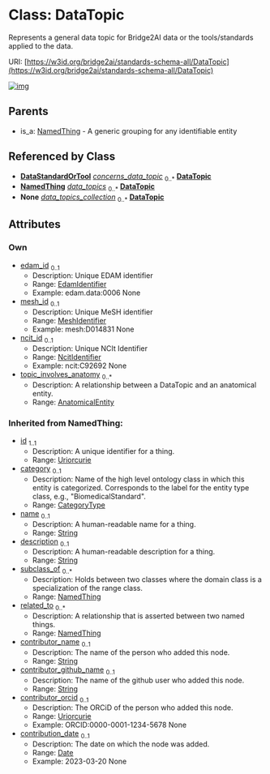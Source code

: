 
# Class: DataTopic

Represents a general data topic for Bridge2AI data or the tools/standards applied to the data.

URI: [https://w3id.org/bridge2ai/standards-schema-all/DataTopic](https://w3id.org/bridge2ai/standards-schema-all/DataTopic)


[![img](https://yuml.me/diagram/nofunky;dir:TB/class/[NamedThing],[AnatomicalEntity]<topic_involves_anatomy%200..*-%20[DataTopic&#124;edam_id:edam_identifier%20%3F;mesh_id:mesh_identifier%20%3F;ncit_id:ncit_identifier%20%3F;id(i):uriorcurie;category(i):category_type%20%3F;name(i):string%20%3F;description(i):string%20%3F;contributor_name(i):string%20%3F;contributor_github_name(i):string%20%3F;contributor_orcid(i):uriorcurie%20%3F;contribution_date(i):date%20%3F],[DataStandardOrTool]-%20concerns_data_topic%200..*>[DataTopic],[UseCase]-%20data_topics%200..*>[DataTopic],[DataTopicContainer]++-%20data_topics_collection%200..*>[DataTopic],[NamedThing]^-[DataTopic],[UseCase],[DataTopicContainer],[DataStandardOrTool],[AnatomicalEntity])](https://yuml.me/diagram/nofunky;dir:TB/class/[NamedThing],[AnatomicalEntity]<topic_involves_anatomy%200..*-%20[DataTopic&#124;edam_id:edam_identifier%20%3F;mesh_id:mesh_identifier%20%3F;ncit_id:ncit_identifier%20%3F;id(i):uriorcurie;category(i):category_type%20%3F;name(i):string%20%3F;description(i):string%20%3F;contributor_name(i):string%20%3F;contributor_github_name(i):string%20%3F;contributor_orcid(i):uriorcurie%20%3F;contribution_date(i):date%20%3F],[DataStandardOrTool]-%20concerns_data_topic%200..*>[DataTopic],[UseCase]-%20data_topics%200..*>[DataTopic],[DataTopicContainer]++-%20data_topics_collection%200..*>[DataTopic],[NamedThing]^-[DataTopic],[UseCase],[DataTopicContainer],[DataStandardOrTool],[AnatomicalEntity])

## Parents

 *  is_a: [NamedThing](NamedThing.md) - A generic grouping for any identifiable entity

## Referenced by Class

 *  **[DataStandardOrTool](DataStandardOrTool.md)** *[concerns_data_topic](concerns_data_topic.md)*  <sub>0..\*</sub>  **[DataTopic](DataTopic.md)**
 *  **[NamedThing](NamedThing.md)** *[data_topics](data_topics.md)*  <sub>0..\*</sub>  **[DataTopic](DataTopic.md)**
 *  **None** *[data_topics_collection](data_topics_collection.md)*  <sub>0..\*</sub>  **[DataTopic](DataTopic.md)**

## Attributes


### Own

 * [edam_id](edam_id.md)  <sub>0..1</sub>
     * Description: Unique EDAM identifier
     * Range: [EdamIdentifier](types/EdamIdentifier.md)
     * Example: edam.data:0006 None
 * [mesh_id](mesh_id.md)  <sub>0..1</sub>
     * Description: Unique MeSH identifier
     * Range: [MeshIdentifier](types/MeshIdentifier.md)
     * Example: mesh:D014831 None
 * [ncit_id](ncit_id.md)  <sub>0..1</sub>
     * Description: Unique NCIt Identifier
     * Range: [NcitIdentifier](types/NcitIdentifier.md)
     * Example: ncit:C92692 None
 * [topic_involves_anatomy](topic_involves_anatomy.md)  <sub>0..\*</sub>
     * Description: A relationship between a DataTopic and an anatomical entity.
     * Range: [AnatomicalEntity](AnatomicalEntity.md)

### Inherited from NamedThing:

 * [id](id.md)  <sub>1..1</sub>
     * Description: A unique identifier for a thing.
     * Range: [Uriorcurie](types/Uriorcurie.md)
 * [category](category.md)  <sub>0..1</sub>
     * Description: Name of the high level ontology class in which this entity is categorized. Corresponds to the label for the entity type class, e.g., "BiomedicalStandard".
     * Range: [CategoryType](types/CategoryType.md)
 * [name](name.md)  <sub>0..1</sub>
     * Description: A human-readable name for a thing.
     * Range: [String](types/String.md)
 * [description](description.md)  <sub>0..1</sub>
     * Description: A human-readable description for a thing.
     * Range: [String](types/String.md)
 * [subclass_of](subclass_of.md)  <sub>0..\*</sub>
     * Description: Holds between two classes where the domain class is a specialization of the range class.
     * Range: [NamedThing](NamedThing.md)
 * [related_to](related_to.md)  <sub>0..\*</sub>
     * Description: A relationship that is asserted between two named things.
     * Range: [NamedThing](NamedThing.md)
 * [contributor_name](contributor_name.md)  <sub>0..1</sub>
     * Description: The name of the person who added this node.
     * Range: [String](types/String.md)
 * [contributor_github_name](contributor_github_name.md)  <sub>0..1</sub>
     * Description: The name of the github user who added this node.
     * Range: [String](types/String.md)
 * [contributor_orcid](contributor_orcid.md)  <sub>0..1</sub>
     * Description: The ORCiD of the person who added this node.
     * Range: [Uriorcurie](types/Uriorcurie.md)
     * Example: ORCID:0000-0001-1234-5678 None
 * [contribution_date](contribution_date.md)  <sub>0..1</sub>
     * Description: The date on which the node was added.
     * Range: [Date](types/Date.md)
     * Example: 2023-03-20 None
